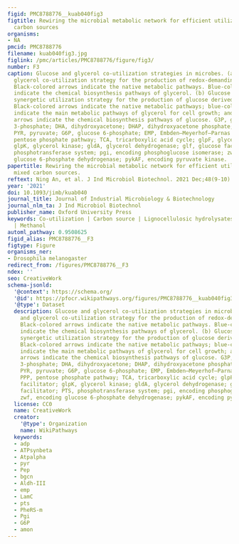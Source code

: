 ```yaml
---
figid: PMC8788776__kuab040fig3
figtitle: Rewiring the microbial metabolic network for efficient utilization of mixed
  carbon sources
organisms:
- NA
pmcid: PMC8788776
filename: kuab040fig3.jpg
figlink: /pmc/articles/PMC8788776/figure/fig3/
number: F3
caption: Glucose and glycerol co-utilization strategies in microbes. (a) Glucose and
  glycerol co-utilization strategy for the production of redox-demanding products.
  Black-colored arrows indicate the native metabolic pathways. Blue-colored arrows
  indicate the chemical biosynthesis pathways of glycerol. (b) Glucose and glycerol
  synergetic utilization strategy for the production of glucose derived products.
  Black-colored arrows indicate the native metabolic pathways; blue-colored arrows
  indicate the main metabolic pathways of glycerol for cell growth; and purple-colored
  arrows indicate the chemical biosynthesis pathways of glucose. G3P, glyceraldehyde
  3-phosphate; DHA, dihydroxyacetone; DHAP, dihydroxyacetone phosphate; PEP, phosphoenolpyruvate;
  PYR, pyruvate; G6P, glucose 6-phosphate; EMP, Embden–Meyerhof–Parnas pathway; PPP,
  pentose phosphate pathway; TCA, tricarboxylic acid cycle; glpF, glycerol facilitator;
  glpK, glycerol kinase; gldA, glycerol dehydrogenase; glf, glucose facilitator; PTS,
  phosphotransferase system; pgi, encoding phosphoglucose isomerase; zwf, encoding
  glucose 6-phosphate dehydrogenase; pykAF, encoding pyruvate kinase.
papertitle: Rewiring the microbial metabolic network for efficient utilization of
  mixed carbon sources.
reftext: Ning An, et al. J Ind Microbiol Biotechnol. 2021 Dec;48(9-10):kuab040.
year: '2021'
doi: 10.1093/jimb/kuab040
journal_title: Journal of Industrial Microbiology & Biotechnology
journal_nlm_ta: J Ind Microbiol Biotechnol
publisher_name: Oxford University Press
keywords: Co-utilization | Carbon source | Lignocellulosic hydrolysates | Crude glycerol
  | Methanol
automl_pathway: 0.9508625
figid_alias: PMC8788776__F3
figtype: Figure
organisms_ner:
- Drosophila melanogaster
redirect_from: /figures/PMC8788776__F3
ndex: ''
seo: CreativeWork
schema-jsonld:
  '@context': https://schema.org/
  '@id': https://pfocr.wikipathways.org/figures/PMC8788776__kuab040fig3.html
  '@type': Dataset
  description: Glucose and glycerol co-utilization strategies in microbes. (a) Glucose
    and glycerol co-utilization strategy for the production of redox-demanding products.
    Black-colored arrows indicate the native metabolic pathways. Blue-colored arrows
    indicate the chemical biosynthesis pathways of glycerol. (b) Glucose and glycerol
    synergetic utilization strategy for the production of glucose derived products.
    Black-colored arrows indicate the native metabolic pathways; blue-colored arrows
    indicate the main metabolic pathways of glycerol for cell growth; and purple-colored
    arrows indicate the chemical biosynthesis pathways of glucose. G3P, glyceraldehyde
    3-phosphate; DHA, dihydroxyacetone; DHAP, dihydroxyacetone phosphate; PEP, phosphoenolpyruvate;
    PYR, pyruvate; G6P, glucose 6-phosphate; EMP, Embden–Meyerhof–Parnas pathway;
    PPP, pentose phosphate pathway; TCA, tricarboxylic acid cycle; glpF, glycerol
    facilitator; glpK, glycerol kinase; gldA, glycerol dehydrogenase; glf, glucose
    facilitator; PTS, phosphotransferase system; pgi, encoding phosphoglucose isomerase;
    zwf, encoding glucose 6-phosphate dehydrogenase; pykAF, encoding pyruvate kinase.
  license: CC0
  name: CreativeWork
  creator:
    '@type': Organization
    name: WikiPathways
  keywords:
  - adp
  - ATPsynbeta
  - Atpalpha
  - pyr
  - Pep
  - bgcn
  - Aldh-III
  - emp
  - LamC
  - pts
  - PheRS-m
  - Pgi
  - G6P
  - amon
---
```


